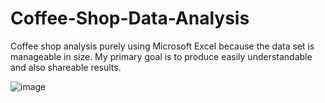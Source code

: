 # Coffee-Shop-Data-Analysis
Coffee shop analysis purely using Microsoft Excel because the data set is manageable in size. My primary goal is to produce easily understandable and also shareable results.

![image](https://github.com/user-attachments/assets/99628d37-ecef-4fbb-a69a-12862aea1557)


